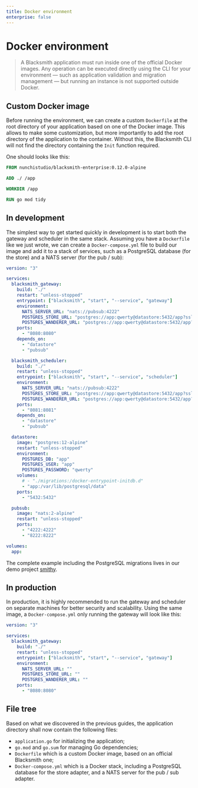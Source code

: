 ```yaml
---
title: Docker environment
enterprise: false
---
```


# Docker environment

> A Blacksmith application must run inside one of the official Docker images.
  Any operation can be executed directly using the CLI for your environment — such
  as application validation and migration management — but running an instance is
  not supported outside Docker.

## Custom Docker image

Before running the environment, we can create a custom `Dockerfile` at the root
directory of your application based on one of the Docker image. This allows to
make some customization, but more importantly to add the root directory of the
application to the container. Without this, the Blacksmith CLI will not find the
directory containing the `Init` function required.

One should looks like this:
```dockerfile
FROM nunchistudio/blacksmith-enterprise:0.12.0-alpine

ADD ./ /app

WORKDIR /app

RUN go mod tidy
```

## In development

The simplest way to get started quickly in development is to start both the gateway
and scheduler in the same stack. Assuming you have a `Dockerfile` like we just
wrote, we can create a `Docker-compose.yml` file to build our image and add it
to a stack of services, such as a PostgreSQL database (for the store) and a NATS
server (for the pub / sub):
```yml
version: "3"

services:
  blacksmith_gateway:
    build: "./"
    restart: "unless-stopped"
    entrypoint: ["blacksmith", "start", "--service", "gateway"]
    environment:
      NATS_SERVER_URL: "nats://pubsub:4222"
      POSTGRES_STORE_URL: "postgres://app:qwerty@datastore:5432/app?sslmode=disable"
      POSTGRES_WANDERER_URL: "postgres://app:qwerty@datastore:5432/app?sslmode=disable"
    ports:
      - "8080:8080"
    depends_on:
      - "datastore"
      - "pubsub"

  blacksmith_scheduler:
    build: "./"
    restart: "unless-stopped"
    entrypoint: ["blacksmith", "start", "--service", "scheduler"]
    environment:
      NATS_SERVER_URL: "nats://pubsub:4222"
      POSTGRES_STORE_URL: "postgres://app:qwerty@datastore:5432/app?sslmode=disable"
      POSTGRES_WANDERER_URL: "postgres://app:qwerty@datastore:5432/app?sslmode=disable"
    ports:
      - "8081:8081"
    depends_on:
      - "datastore"
      - "pubsub"

  datastore:
    image: "postgres:12-alpine"
    restart: "unless-stopped"
    environment:
      POSTGRES_DB: "app"
      POSTGRES_USER: "app"
      POSTGRES_PASSWORD: "qwerty"
    volumes:
      # - "./migrations:/docker-entrypoint-initdb.d"
      - "app:/var/lib/postgresql/data"
    ports:
      - "5432:5432"

  pubsub:
    image: "nats:2-alpine"
    restart: "unless-stopped"
    ports:
      - "4222:4222"
      - "8222:8222"

volumes:
  app:
```

The complete example including the PostgreSQL migrations lives in our demo project
[smithy](https://github.com/nunchistudio/smithy).

## In production

In production, it is highly recommended to run the gateway and scheduler on separate
machines for better security and scalability. Using the same image, a `Docker-compose.yml`
only running the gateway will look like this:
```yml
version: "3"

services:
  blacksmith_gateway:
    build: "./"
    restart: "unless-stopped"
    entrypoint: ["blacksmith", "start", "--service", "gateway"]
    environment:
      NATS_SERVER_URL: ""
      POSTGRES_STORE_URL: ""
      POSTGRES_WANDERER_URL: ""
    ports:
      - "8080:8080"
```

## File tree

Based on what we discovered in the previous guides, the application directory shall
now contain the following files:
- `application.go` for initializing the application;
- `go.mod` and `go.sum` for managing Go dependencies;
- `Dockerfile` which is a custom Docker image, based on an official Blacksmith one;
- `Docker-compose.yml` which is a Docker stack, including a PostgreSQL database
  for the store adapter, and a NATS server for the pub / sub adapter.
